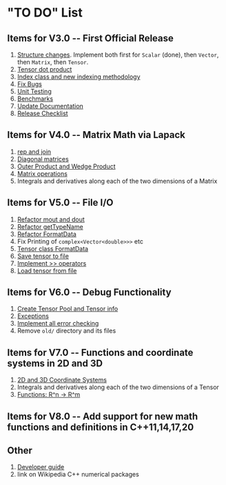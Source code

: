 
# "TO DO" List

## Items for V3.0 -- First Official Release

1. [Structure changes](structure.md). Implement both first for `Scalar` (done), then `Vector`, then `Matrix`, then `Tensor`.
1. [Tensor dot product](dotproduct.md)
1. [Index class and new indexing methodology](index.md)
1. [Fix Bugs](bugs.md)
1. [Unit Testing](unittesting.md)
1. [Benchmarks](benchmarks.md)
1. [Update Documentation](doc.md)
1. [Release Checklist](checklist.md)

## Items for V4.0 -- Matrix Math via Lapack
1. [rep and join](repandjoin.md)
1. [Diagonal matrices](diagonal.md)
1. [Outer Product and Wedge Product](outerwedge.md)
1. [Matrix operations](matrixlapack.md)
1. Integrals and derivatives along each of the two dimensions of a Matrix 


## Items for V5.0 -- File I/O
1. [Refactor mout and dout](refactormout.md)
1. [Refactor getTypeName](gettypename.md)
1. [Refactor FormatData](formatdata.md)
1. Fix Printing of ```complex<Vector<double>>>``` etc
1. [Tensor class FormatData](tensorformatdata.md)
1. [Save tensor to file](filesave.md)
1. [Implement >> operators](inputstreams.md)
1. [Load tensor from file](fileload.md)

## Items for V6.0 -- Debug Functionality
1. [Create Tensor Pool and Tensor info](poolandinfo.md)
1. [Exceptions](exceptions.md)
1. [Implement all error checking](errorchecking.md)
1. Remove `old/` directory and its files

## Items for V7.0 -- Functions and coordinate systems in 2D and 3D
1. [2D and 3D Coordinate Systems](coordsystems.md)
1. Integrals and derivatives along each of the two dimensions of a Tensor
1. [Functions: R^n -> R^m](functions.md)

## Items for V8.0 -- Add support for new math functions and definitions in C++11,14,17,20

## Other
1. [Developer guide](developerguide.md)
1. link on Wikipedia C++ numerical packages
